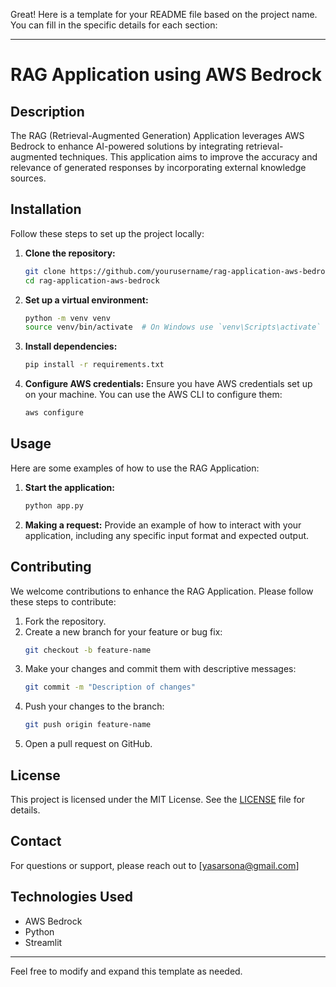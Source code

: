 Great! Here is a template for your README file based on the project name. You can fill in the specific details for each section:

---

# RAG Application using AWS Bedrock

## Description

The RAG (Retrieval-Augmented Generation) Application leverages AWS Bedrock to enhance AI-powered solutions by integrating retrieval-augmented techniques. This application aims to improve the accuracy and relevance of generated responses by incorporating external knowledge sources.

## Installation

Follow these steps to set up the project locally:

1. **Clone the repository:**
    ```sh
    git clone https://github.com/yourusername/rag-application-aws-bedrock.git
    cd rag-application-aws-bedrock
    ```

2. **Set up a virtual environment:**
    ```sh
    python -m venv venv
    source venv/bin/activate  # On Windows use `venv\Scripts\activate`
    ```

3. **Install dependencies:**
    ```sh
    pip install -r requirements.txt
    ```

4. **Configure AWS credentials:**
   Ensure you have AWS credentials set up on your machine. You can use the AWS CLI to configure them:
    ```sh
    aws configure
    ```

## Usage

Here are some examples of how to use the RAG Application:

1. **Start the application:**
    ```sh
    python app.py
    ```

2. **Making a request:**
   Provide an example of how to interact with your application, including any specific input format and expected output.

## Contributing

We welcome contributions to enhance the RAG Application. Please follow these steps to contribute:

1. Fork the repository.
2. Create a new branch for your feature or bug fix:
    ```sh
    git checkout -b feature-name
    ```
3. Make your changes and commit them with descriptive messages:
    ```sh
    git commit -m "Description of changes"
    ```
4. Push your changes to the branch:
    ```sh
    git push origin feature-name
    ```
5. Open a pull request on GitHub.

## License

This project is licensed under the MIT License. See the [LICENSE](LICENSE) file for details.

## Contact

For questions or support, please reach out to [yasarsona@gmail.com]

## Technologies Used

- AWS Bedrock
- Python
- Streamlit

---

Feel free to modify and expand this template as needed.